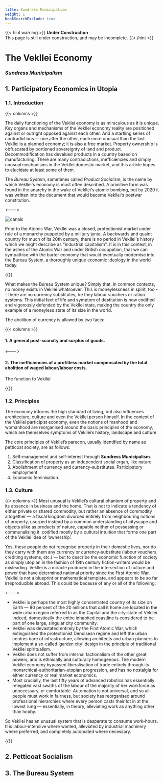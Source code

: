 ```yaml
---
title: Sundress Municipalism
weight: 1
bookSearchExclude: true
---
```


{{< hint warning >}}
**Under Construction**  
This page is still under construction, and may be incomplete.
{{< /hint >}}

# The Vekllei Economy
### *Sundress Municipalism*

## 1. Participatory Economics in Utopia

### 1.1. Introduction

{{< columns >}}

The daily functioning of the Vekllei economy is as miraculous as it is unique. Key organs and mechanisms of the Vekllei economy reality are positioned against or outright opposed against each other. And a startling series of contradictions -- one after the other, each more unusual than the last. Vekllei is a planned economy; it is also a free market. Property ownership is obfuscated by portioned sovereignty of land and product. Decommodification has devalued products in a country based on manufacturing. There are many contradictions, inefficiencies and simply unusual mechanisms in the Vekllei domestic market, and this article hopes to elucidate at least some of them.


The *Bureau System*, sometimes called *Product Socialism*, is the name by which Vekllei's economy is most often described. A primitive form was found in the anarchy in the wake of Vekllei's atomic bombing, but by 2020 it was written into the document that would become Vekllei's postwar constitution.

<--->

![canals](https://millmint.studio/images/canal.jpg)

Prior to the Atomic War, Vekllei was a closed, protectionist market under rule of a monarchy puppeted by a military junta. A backwards and quaint country for much of its 20th century, there is no period in Vekllei's history which we might describe as "industrial capitalism". It is in this context, in the ashes of the Atomic War and under British occupation, that we can sympathise with the barter economy that would eventually modernise into the Bureau System, a thoroughly unique economic ideology in the world today.

{{</columns >}}

What makes the Bureau System unique? Simply that, in common contexts, no money exists in Vekllei whatsoever. This is moneylessness in spirit, too -- there are no currency substitutes, be they labour vouchers or ration systems. This initial fact of life and symptom of destitution is now codified and vigorously defended by the Vekllei state, making the country the only example of a moneyless state of its size in the world.

The abolition of currency is allowed by two facts:

{{< columns >}}

#### 1. A general post-scarcity and surplus of goods.

<--->

#### 2. The inefficiencies of a profitless market compensated by the total abolition of waged labour/labour costs.

The function fo Vekllei

{{</columns >}}

### 1.2. Principles

The economy informs the high standard of living, but also influences architecture, culture and even the Vekllei person himself. In the context of the Vekllei participist economy, even the notions of manhood and womanhood are reorganised around the basic principles of the economy, which are themselves symptoms of Vekllei’s history, landscape and culture.

The core principles of Vekllei’s parecon, usually identified by name as petticoat society, are as follows:

1. Self-management and self-interest through **Sundress Municipalism**.
2. Classification of property as an independent social organ, like nature.
3. Abolishment of currency and currency-substitutes.
Participatory employment.
4. Economic feminisation.

### 1.3. Culture

{{< columns >}}
Most unusual is Vekllei’s cultural phantom of property and its absence in business and the home. That is not to indicate a tendency of either private or shared commodity, but rather an absence of commodity altogether — a fiscal kingdom divorced entirely from neighbouring notions of property, usurped instead by a common understanding of cityscape and objects alike as products of nature, capable neither of possessing or communalising it, codified mostly by a cultural intuition that forms one part of the Vekllei idea of ‘ownership’.

Yes, these people do not recognise property in their domestic lives, nor do they carry with them any currency or currency-substitute (labour vouchers, crediting systems, etc.) — but to describe the economic function of society as simply utopian in the fashion of 19th century fiction-writers would be misleading. Vekllei is a miracle produced in the intersection of culture and power that have determined national priority since the First Atomic War. Vekllei is not a blueprint or mathematical template, and appears to be so far irreproducible abroad. This could be because of any or all of the following:

<--->

- Vekllei is perhaps the most highly concentrated country of its size on Earth — 80 percent of the 20 millions that call it home are located in the wide urban region referred to as the Capital and the city-state of Vekllei. Indeed, domestically the entire inhabited coastline is considered to be part of one large, singular city community.
- Vekllei was devastated entirely by the First Atomic War, which extinguished the protectionist Denoisesn regime and left the urban centres bare of infrastructure, allowing architects and urban planners to implement a so-called ‘garden city’ design in the principle of traditional Vekllei spiritualism.
- Vekllei does not suffer from internal factionalism of the other great powers, and is ethnically and culturally homogenous.
The modern Vekllei economy bypassed liberalisation of trade entirely through its monarchical-authoritarian-utopian progression, and has no nostalgia for either currency or real market economics.
- Most crucially, the last fifty years of advanced robotics has essentially relegated vast swaths of the labour of the majority of her workforce as unnecessary, or comfortable. Automation is not universal, and so all people must work in fairness, but society has reorganised around professional hierarchies where every person casts their lot in at the lowest rung  — essentially, in theory, alleviating work as anything other than hobby.

So Vekllei has an unusual system that is desperate to consume work-hours. It is labour-intensive where wanted, alleviated by industrial machinery where preferred, and completely automated where necessary.

{{</columns >}}

## 2. Petticoat Socialism

## 3. The Bureau System
